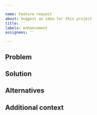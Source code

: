 ```yaml
---

name: Feature request
about: Suggest an idea for this project
title: ''
labels: enhancement
assignees: ''

---
```


## Problem

<!--
If your feature request is related to a problem, please describe it.
Ex. I hate when [...]
-->

## Solution

<!-- Describe the solution you'd like. -->

## Alternatives

<!-- Describe any alternative solutions or features you've considered. -->

## Additional context

<!-- Add any other context or screenshots about the feature request here. -->
